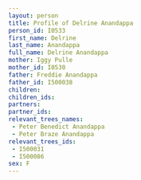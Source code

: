 ```yaml
---
layout: person
title: Profile of Delrine Anandappa
person_id: I0533
first_name: Delrine
last_name: Anandappa
full_name: Delrine Anandappa
mother: Iggy Pulle
mother_id: I0530
father: Freddie Anandappa
father_id: I500038
children:
children_ids:
partners:
partner_ids:
relevant_trees_names:
 - Peter Benedict Anandappa
 - Peter Braze Anandappa
relevant_trees_ids:
 - I500031
 - I500086
sex: F
---
```


